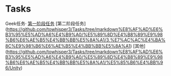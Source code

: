 # Tasks
Geek任务·
[第一阶段任务](https://github.com/towhisper3/Tasks/tree/markdown%E8%AF%AD%E6%B3%95%E5%AD%A6%E4%B9%A0/%E5%89%8D%E4%B8%89%E9%98%B6%E6%AE%B5%E4%BB%BB%E5%8A%A1/2.%E7%AC%AC%E4%B8%80%E9%98%B6%E6%AE%B5%E4%BB%BB%E5%8A%A1)
[第二阶段任务]
(https://github.com/towhisper3/Tasks/tree/markdown%E8%AF%AD%E6%B3%95%E5%AD%A6%E4%B9%A0/%E5%89%8D%E4%B8%89%E9%98%B6%E6%AE%B5%E4%BB%BB%E5%8A%A1/3.%E7%AC%AC%E4%BA%8C%E9%98%B6%E6%AE%B5%E4%BB%BB%E5%8A%A1)
[其他]
(https://github.com/towhisper3/Tasks/tree/markdown%E8%AF%AD%E6%B3%95%E5%AD%A6%E4%B9%A0/%E5%89%8D%E4%B8%89%E9%98%B6%E6%AE%B5%E4%BB%BB%E5%8A%A1/%E5%85%B6%E4%BB%96/Unity)
